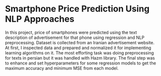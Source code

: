 # Smartphone Price Prediction Using NLP Approaches
In this project, price of smartphones were predicted using the text description of advertisement for that phone using regression and NLP preprocessing. Dataset is collected from an Iranian advertisement website. At first, I inspected data and prepared and normalized it for implementing learning algorithms on it. The most efforting task was doing preprocessing for texts in persian but it was handled with Hazm library. The final step was to enhance and set hyperparameters for some regression models to get the maximum accuracy and minimum MSE from each model.
